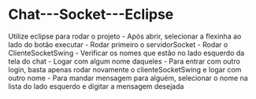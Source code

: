 # Chat---Socket---Eclipse
Utilize eclipse para rodar o projeto - Após abrir, selecionar a flexinha ao lado do botão executar - Rodar primeiro o servidorSocket - Rodar o ClienteSocketSwing - Verificar os nomes que estão no lado esquerdo da tela do chat - Logar com algum nome daqueles - Para entrar com outro login, basta apenas rodar novamente o clienteSocketSwing e logar com outro nome - Para mandar mensagem para alguém, selecionar o nome na lista do lado esquerdo e digitar a mensagem desejada
